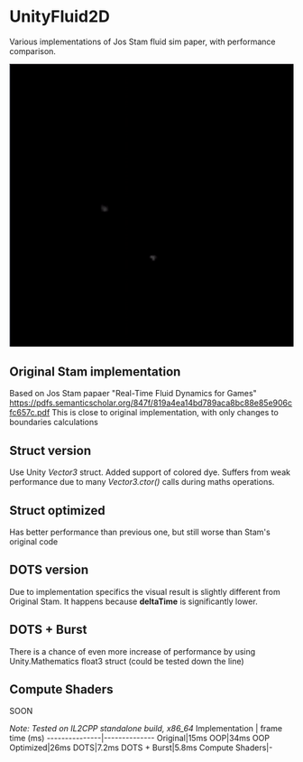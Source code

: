 # UnityFluid2D
 Various implementations of Jos Stam fluid sim paper, with performance comparison.

 ![Sim](demo.gif?raw=True)

## Original Stam implementation
Based on Jos Stam papaer "Real-Time Fluid Dynamics for Games"
https://pdfs.semanticscholar.org/847f/819a4ea14bd789aca8bc88e85e906cfc657c.pdf
This is close to original implementation, with only changes to boundaries calculations

## Struct version
Use Unity *Vector3* struct.
Added support of colored dye. 
Suffers from weak performance due to many *Vector3.ctor()* calls during maths operations.

## Struct optimized
Has better performance than previous one, but still worse than Stam's original code

## DOTS version
Due to implementation specifics the visual result is slightly different from Original Stam. It happens because **deltaTime** is significantly lower. 

## DOTS + Burst
There is a chance of even more increase of performance by using Unity.Mathematics float3 struct (could be tested down the line)

## Compute Shaders
SOON

*Note: Tested on IL2CPP standalone build, x86_64*
Implementation | frame time (ms)
---------------|--------------
Original|15ms
OOP|34ms
OOP Optimized|26ms
DOTS|7.2ms
DOTS + Burst|5.8ms
Compute Shaders|-
